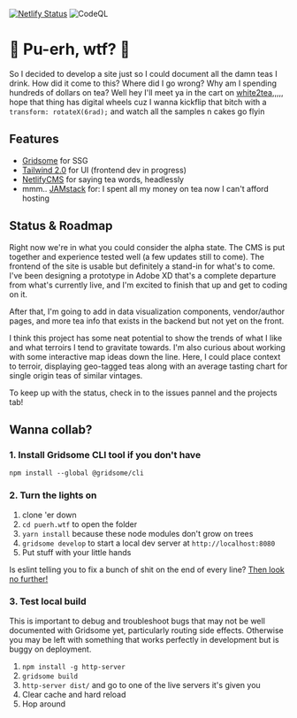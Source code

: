[![Netlify Status](https://api.netlify.com/api/v1/badges/79932a8f-4ecb-4b1e-a4ed-d75e72bdfb7a/deploy-status)](https://app.netlify.com/sites/puerhwtf/deploys) ![CodeQL](https://github.com/tonyketcham/puerh.wtf/workflows/CodeQL/badge.svg?branch=main)

# 🌱 Pu-erh, wtf? 🍵

So I decided to develop a site just so I could document all the damn teas I drink. How did it come to this? Where did I go wrong? Why am I spending hundreds of dollars on tea? Well hey I'll meet ya in the cart on [white2tea](https://white2tea.com),,,,, hope that thing has digital wheels cuz I wanna kickflip that bitch with a `transform: rotateX(6rad);` and watch all the samples n cakes go flyin

## Features

- [Gridsome](https://gridsome.org/) for SSG
- [Tailwind 2.0](https://tailwindcss.com/) for UI (frontend dev in progress)
- [NetlifyCMS](https://www.netlifycms.org/) for saying tea words, headlessly
- mmm.. [JAMstack](https://jamstack.org/) for: I spent all my money on tea now I can't afford hosting

## Status & Roadmap

Right now we're in what you could consider the alpha state. The CMS is put together and experience tested well (a few updates still to come). 
The frontend of the site is usable but definitely a stand-in for what's to come. I've been designing a prototype in Adobe XD that's a complete departure from what's currently live, and I'm excited to finish that up and get to coding on it.

After that, I'm going to add in data visualization components, vendor/author pages, and more tea info that exists in the backend but not yet on the front. 

I think this project has some neat potential to show the trends of what I like and what terroirs I tend to gravitate towards. I'm also curious about working with some interactive map ideas down the line. Here, I could place context to terroir, displaying geo-tagged teas along with an average tasting chart for single origin teas of similar vintages.

To keep up with the status, check in to the issues pannel and the projects tab!

## Wanna collab?

### 1. Install Gridsome CLI tool if you don't have

`npm install --global @gridsome/cli`

### 2. Turn the lights on

1. clone 'er down
2. `cd puerh.wtf` to open the folder
3. `yarn install` because these node modules don't grow on trees
4. `gridsome develop` to start a local dev server at `http://localhost:8080`
5. Put stuff with your little hands

Is eslint telling you to fix a bunch of shit on the end of every line?
[Then look no further!](https://developpaper.com/solution-to-delete-%E2%90%8Deslint-prettier-prettier-error/)

### 3. Test local build

This is important to debug and troubleshoot bugs that may not be well documented with Gridsome yet, particularly routing side effects. Otherwise you may be left with something that works perfectly in development but is buggy on deployment.

1. `npm install -g http-server`
2. `gridsome build`
3. `http-server dist/` and go to one of the live servers it's given you
4. Clear cache and hard reload
5. Hop around
